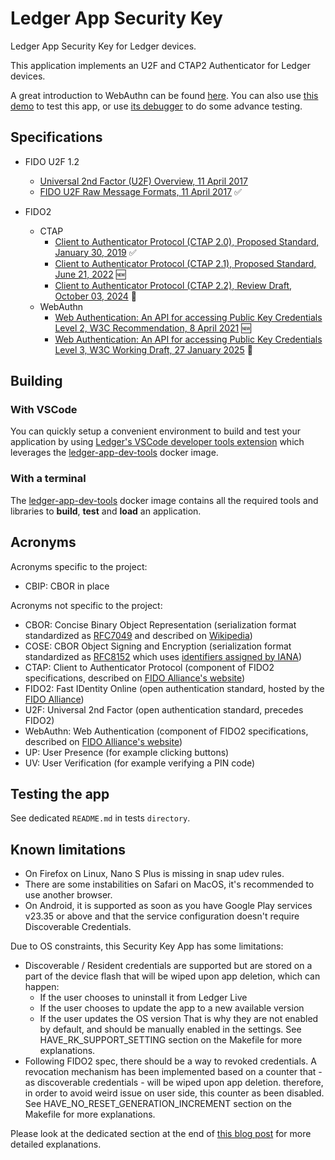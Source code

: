 # Ledger App Security Key

Ledger App Security Key for Ledger devices.

This application implements an U2F and CTAP2 Authenticator for Ledger devices.

A great introduction to WebAuthn can be found [here](https://webauthn.me/introduction).
You can also use [this demo](https://webauthn.me/) to test this app, or use [its debugger](https://webauthn.me/debugger) to do some advance testing.


## Specifications

* FIDO U2F 1.2
  - [Universal 2nd Factor (U2F) Overview, 11 April 2017](https://fidoalliance.org/specs/fido-u2f-v1.2-ps-20170411/fido-u2f-overview-v1.2-ps-20170411.html)
  - [FIDO U2F Raw Message Formats, 11 April 2017](https://fidoalliance.org/specs/fido-u2f-v1.2-ps-20170411/fido-u2f-raw-message-formats-v1.2-ps-20170411.html) :white_check_mark:

* FIDO2
  - CTAP
    - [Client to Authenticator Protocol (CTAP 2.0), Proposed Standard, January 30, 2019](https://fidoalliance.org/specs/fido-v2.0-ps-20190130/fido-client-to-authenticator-protocol-v2.0-ps-20190130.html) :white_check_mark:
    - [Client to Authenticator Protocol (CTAP 2.1), Proposed Standard, June 21, 2022](https://fidoalliance.org/specs/fido-v2.1-ps-20210615/fido-client-to-authenticator-protocol-v2.1-ps-errata-20220621.html) :new:
    - [Client to Authenticator Protocol (CTAP 2.2), Review Draft, October 03, 2024](https://fidoalliance.org/specs/fido-v2.2-rd-20241003/fido-client-to-authenticator-protocol-v2.2-rd-20241003.html) :construction_worker:
  - WebAuthn
    - [Web Authentication: An API for accessing Public Key Credentials Level 2, W3C Recommendation, 8 April 2021](https://www.w3.org/TR/2021/REC-webauthn-2-20210408) :new:
    - [Web Authentication: An API for accessing Public Key Credentials Level 3, W3C Working Draft, 27 January 2025](https://www.w3.org/TR/2025/WD-webauthn-3-20250127/) :construction_worker:

## Building

### With VSCode

You can quickly setup a convenient environment to build and test your application by using [Ledger's VSCode developer tools extension](https://marketplace.visualstudio.com/items?itemName=LedgerHQ.ledger-dev-tools) which leverages the [ledger-app-dev-tools](https://github.com/LedgerHQ/ledger-app-builder/pkgs/container/ledger-app-builder%2Fledger-app-dev-tools) docker image.

### With a terminal

The [ledger-app-dev-tools](https://github.com/LedgerHQ/ledger-app-builder/pkgs/container/ledger-app-builder%2Fledger-app-dev-tools) docker image contains all the required tools and libraries to **build**, **test** and **load** an application.

## Acronyms

Acronyms specific to the project:

* CBIP: CBOR in place

Acronyms not specific to the project:

* CBOR: Concise Binary Object Representation (serialization format standardized as [RFC7049](https://tools.ietf.org/html/rfc7049) and described on [Wikipedia](https://en.wikipedia.org/wiki/CBOR))
* COSE: CBOR Object Signing and Encryption (serialization format standardized as [RFC8152](https://tools.ietf.org/html/rfc8152) which uses [identifiers assigned by IANA](https://www.iana.org/assignments/cose/cose.xhtml))
* CTAP: Client to Authenticator Protocol (component of FIDO2 specifications, described on [FIDO Alliance's website](https://fidoalliance.org/specifications/download/))
* FIDO2: Fast IDentity Online (open authentication standard, hosted by the [FIDO Alliance](https://fidoalliance.org/fido2/))
* U2F: Universal 2nd Factor (open authentication standard, precedes FIDO2)
* WebAuthn: Web Authentication (component of FIDO2 specifications, described on [FIDO Alliance's website](https://fidoalliance.org/fido2/fido2-web-authentication-webauthn/))
* UP: User Presence (for example clicking buttons)
* UV: User Verification (for example verifying a PIN code)


## Testing the app

See dedicated `README.md` in tests `directory`.


## Known limitations

- On Firefox on Linux, Nano S Plus is missing in snap udev rules.
- There are some instabilities on Safari on MacOS, it's recommended to use another browser.
- On Android, it is supported as soon as you have Google Play services v23.35 or above and that the service configuration doesn't require Discoverable Credentials.

Due to OS constraints, this Security Key App has some limitations:

* Discoverable / Resident credentials are supported but are stored on a part of the device flash that will be wiped upon app deletion, which can happen:
  - If the user chooses to uninstall it from Ledger Live
  - If the user chooses to update the app to a new available version
  - If the user updates the OS version
  That is why they are not enabled by default, and should be manually enabled in the settings. See HAVE_RK_SUPPORT_SETTING section on the Makefile for more explanations.
* Following FIDO2 spec, there should be a way to revoked credentials. A revocation mechanism has been implemented based on a counter that - as discoverable credentials - will be wiped upon app deletion. therefore, in order to avoid weird issue on user side, this counter as been disabled. See HAVE_NO_RESET_GENERATION_INCREMENT section on the Makefile for more explanations.

Please look at the dedicated section at the end of [this blog post](https://www.ledger.com/blog/strengthen-the-security-of-your-accounts-with-webauthn) for more detailed explanations.
